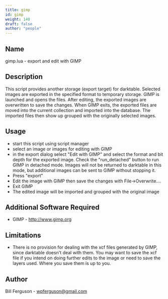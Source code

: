 ```yaml
---
title: gimp
id: gimp
weight: 140
draft: false
author: "people"
---
```


## Name

gimp.lua - export and edit with GIMP

## Description

This script provides another storage (export target) for darktable.  Selected
images are exported in the specified format to temporary storage.  GIMP is launched
and opens the files.  After editing, the exported images are overwritten to save the
changes.  When GIMP exits, the exported files are moved into the current collection
and imported into the database.  The imported files then show up grouped with the
originally selected images.

## Usage

* start this script using script manager
* select an image or images for editing with GIMP
* in the export dialog select "Edit with GIMP" and select the format and bit depth for the
  exported image.  Check the  "run_detached" button to run GIMP in detached mode.  Images
  will not be returned to darktable in this mode, but additional images can be sent to 
  GIMP without stopping it.
* Press "export"
* Edit the image with GIMP then save the changes with File->Overwrite....
* Exit GIMP
* The edited image will be imported and grouped with the original image

## Additional Software Required

* GIMP - http://www.gimp.org

## Limitations

* There is no provision for dealing with the xcf files generated by GIMP, since darktable doesn't deal with
  them.  You may want to save the xcf file if you intend on doing further edits to the image or need to save
  the layers used.  Where you save them is up to you.

## Author

Bill Ferguson - wpferguson@gmail.com
